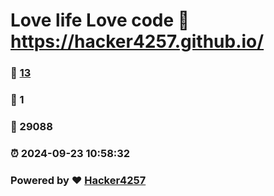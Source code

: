 # Love life Love code :link: https://hacker4257.github.io/ 
### :page_facing_up: [13](https://hacker4257.github.io//tag.html) 
### :speech_balloon: 1 
### :hibiscus: 29088 
### :alarm_clock: 2024-09-23 10:58:32 
### Powered by :heart: [Hacker4257](https://hacker4257.github.io)
